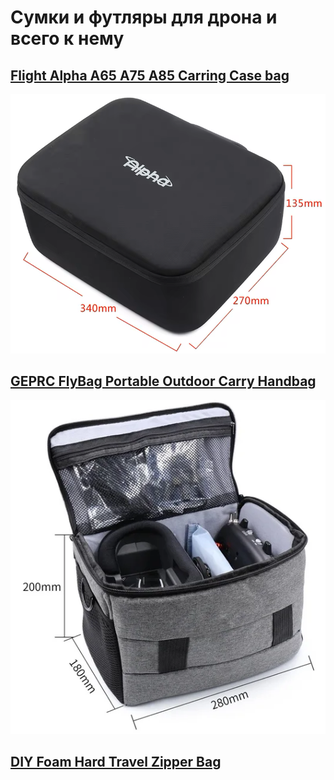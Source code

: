 # Сумки и футляры для дрона и всего к нему

## [Flight Alpha A65  A75  A85 Carring Case bag](https://vi.aliexpress.com/item/4001247901873.html)  
![](Bag_Flight_Alpha.png)

## [GEPRC FlyBag Portable Outdoor Carry Handbag](https://vi.aliexpress.com/item/1005006194861594.html)  
![](Bag_GEPRC_FlyBag.png)

## [DIY Foam Hard Travel Zipper Bag](https://vi.aliexpress.com/item/1005006973257182.html)